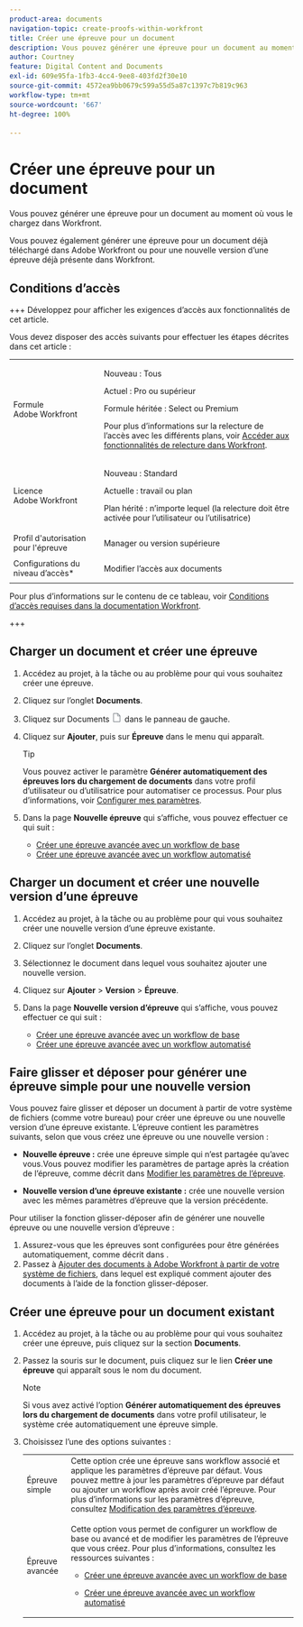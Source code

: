```yaml
---
product-area: documents
navigation-topic: create-proofs-within-workfront
title: Créer une épreuve pour un document
description: Vous pouvez générer une épreuve pour un document au moment où vous le chargez dans Workfront. Vous pouvez également générer une épreuve pour un document déjà téléchargé dans Adobe Workfront ou pour une nouvelle version d’une épreuve déjà présente dans Workfront.
author: Courtney
feature: Digital Content and Documents
exl-id: 609e95fa-1fb3-4cc4-9ee8-403fd2f30e10
source-git-commit: 4572ea9bb0679c599a55d5a87c1397c7b819c963
workflow-type: tm+mt
source-wordcount: '667'
ht-degree: 100%

---
```


# Créer une épreuve pour un document

<!-- Audited: 1/2024 -->

Vous pouvez générer une épreuve pour un document au moment où vous le chargez dans Workfront.

Vous pouvez également générer une épreuve pour un document déjà téléchargé dans Adobe Workfront ou pour une nouvelle version d’une épreuve déjà présente dans Workfront.

<!--
If a proof fails to generate after following the steps described in the following sections, see [Troubleshoot proof creation failures](../../../review-and-approve-work/proofing/tips-tricks-and-troubleshooting/troubleshooting-proof-creation-failures.md).
-->

## Conditions d’accès

+++ Développez pour afficher les exigences d’accès aux fonctionnalités de cet article.

Vous devez disposer des accès suivants pour effectuer les étapes décrites dans cet article :

<table style="table-layout:auto"> 
 <col> 
 <col> 
 <tbody> 
  <tr> 
   <td role="rowheader">Formule Adobe Workfront</td> 
   <td> 
   <p>Nouveau : Tous </p>
   <p>Actuel : Pro ou supérieur</p> <p>Formule héritée : Select ou Premium</p> <p>Pour plus d’informations sur la relecture de l’accès avec les différents plans, voir <a href="/help/quicksilver/administration-and-setup/manage-workfront/configure-proofing/access-to-proofing-functionality.md" class="MCXref xref">Accéder aux fonctionnalités de relecture dans Workfront</a>.</p> </td> 
  </tr> 
  <tr> 
   <td role="rowheader">Licence Adobe Workfront</td> 
   <td> 
   <p>Nouveau : Standard</p>
   <p>Actuelle : travail ou plan</p> <p>Plan hérité : n’importe lequel (la relecture doit être activée pour l’utilisateur ou l’utilisatrice)</p> </td> 
  </tr> 
  <tr> 
   <td role="rowheader">Profil d'autorisation pour l'épreuve </td> 
   <td>Manager ou version supérieure</td> 
  </tr> 
  <tr> 
   <td role="rowheader">Configurations du niveau d’accès*</td> 
   <td> <p>Modifier l’accès aux documents</p> </td> 
  </tr> 
 </tbody> 
</table>

Pour plus d’informations sur le contenu de ce tableau, voir [Conditions d’accès requises dans la documentation Workfront](/help/quicksilver/administration-and-setup/add-users/access-levels-and-object-permissions/access-level-requirements-in-documentation.md).

+++

## Charger un document et créer une épreuve

1. Accédez au projet, à la tâche ou au problème pour qui vous souhaitez créer une épreuve.
1. Cliquez sur l’onglet **Documents**.
1. Cliquez sur Documents ![](assets/document-icon.png) dans le panneau de gauche.
1. Cliquez sur **Ajouter**, puis sur **Épreuve** dans le menu qui apparaît.

   >[!TIP]
   >
   >Vous pouvez activer le paramètre **Générer automatiquement des épreuves lors du chargement de documents** dans votre profil d’utilisateur ou d’utilisatrice pour automatiser ce processus. Pour plus d’informations, voir [Configurer mes paramètres](../../../workfront-basics/manage-your-account-and-profile/configuring-your-user-profile/configure-my-settings.md).

1. Dans la page **Nouvelle épreuve** qui s’affiche, vous pouvez effectuer ce qui suit :

   * [Créer une épreuve avancée avec un workflow de base](../../../review-and-approve-work/proofing/creating-proofs-within-workfront/configure-basic-proof-workflow.md)
   * [Créer une épreuve avancée avec un workflow automatisé](../../../review-and-approve-work/proofing/creating-proofs-within-workfront/create-automated-proof-workflow.md)

## Charger un document et créer une nouvelle version d’une épreuve

1. Accédez au projet, à la tâche ou au problème pour qui vous souhaitez créer une nouvelle version d’une épreuve existante.
1. Cliquez sur l’onglet **Documents**.
1. Sélectionnez le document dans lequel vous souhaitez ajouter une nouvelle version.
1. Cliquez sur **Ajouter** > **Version** > **Épreuve**.
1. Dans la page **Nouvelle version d’épreuve** qui s’affiche, vous pouvez effectuer ce qui suit :

   * [Créer une épreuve avancée avec un workflow de base](../../../review-and-approve-work/proofing/creating-proofs-within-workfront/configure-basic-proof-workflow.md)
   * [Créer une épreuve avancée avec un workflow automatisé](../../../review-and-approve-work/proofing/creating-proofs-within-workfront/create-automated-proof-workflow.md)

## Faire glisser et déposer pour générer une épreuve simple pour une nouvelle version

Vous pouvez faire glisser et déposer un document à partir de votre système de fichiers (comme votre bureau) pour créer une épreuve ou une nouvelle version d’une épreuve existante. L’épreuve contient les paramètres suivants, selon que vous créez une épreuve ou une nouvelle version :

* **Nouvelle épreuve :** crée une épreuve simple qui n’est partagée qu’avec vous.Vous pouvez modifier les paramètres de partage après la création de l’épreuve, comme décrit dans [Modifier les paramètres de l’épreuve](../../../review-and-approve-work/proofing/managing-proofs-within-workfront/edit-proof-settings.md).

* **Nouvelle version d’une épreuve existante :** crée une nouvelle version avec les mêmes paramètres d’épreuve que la version précédente.

Pour utiliser la fonction glisser-déposer afin de générer une nouvelle épreuve ou une nouvelle version d’épreuve :

1. Assurez-vous que les épreuves sont configurées pour être générées automatiquement, comme décrit dans .
1. Passez à [Ajouter des documents à Adobe Workfront à partir de votre système de fichiers](../../../documents/adding-documents-to-workfront/add-documents-from-file-system.md), dans lequel est expliqué comment ajouter des documents à l’aide de la fonction glisser-déposer.

## Créer une épreuve pour un document existant

1. Accédez au projet, à la tâche ou au problème pour qui vous souhaitez créer une épreuve, puis cliquez sur la section **Documents**.
1. Passez la souris sur le document, puis cliquez sur le lien **Créer une épreuve** qui apparaît sous le nom du document.

   >[!NOTE]
   >
   >Si vous avez activé l’option **Générer automatiquement des épreuves lors du chargement de documents** dans votre profil utilisateur, le système crée automatiquement une épreuve simple.

1. Choisissez l’une des options suivantes :

   <table style="table-layout:auto"> 
    <col> 
    <col> 
    <tbody> 
     <tr> 
      <td role="rowheader">Épreuve simple</td> 
      <td>Cette option crée une épreuve sans workflow associé et applique les paramètres d’épreuve par défaut. Vous pouvez mettre à jour les paramètres d’épreuve par défaut ou ajouter un workflow après avoir créé l’épreuve. Pour plus d’informations sur les paramètres d’épreuve, consultez <a href="../../../review-and-approve-work/proofing/managing-proofs-within-workfront/edit-proof-settings.md" class="MCXref xref">Modification des paramètres d’épreuve</a>.</td> 
     </tr> 
     <tr> 
      <td role="rowheader">Épreuve avancée</td> 
      <td> <p>Cette option vous permet de configurer un workflow de base ou avancé et de modifier les paramètres de l’épreuve que vous créez. Pour plus d’informations, consultez les ressources suivantes : </p> 
       <ul> 
        <li> <p><a href="../../../review-and-approve-work/proofing/creating-proofs-within-workfront/configure-basic-proof-workflow.md" class="MCXref xref">Créer une épreuve avancée avec un workflow de base</a> </p> </li> 
        <li> <p><a href="../../../review-and-approve-work/proofing/creating-proofs-within-workfront/create-automated-proof-workflow.md" class="MCXref xref">Créer une épreuve avancée avec un workflow automatisé</a> </p> </li> 
       </ul> </td> 
     </tr> 
    </tbody> 
   </table>
